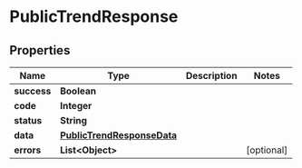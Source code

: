 
# PublicTrendResponse

## Properties
Name | Type | Description | Notes
------------ | ------------- | ------------- | -------------
**success** | **Boolean** |  | 
**code** | **Integer** |  | 
**status** | **String** |  | 
**data** | [**PublicTrendResponseData**](PublicTrendResponseData.md) |  | 
**errors** | **List&lt;Object&gt;** |  |  [optional]



